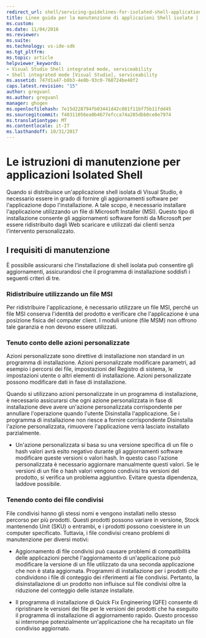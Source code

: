 ```yaml
---
redirect_url: shell/servicing-guidelines-for-isolated-shell-applications
title: Linee guida per la manutenzione di applicazioni Shell isolate | Documenti Microsoft
ms.custom: 
ms.date: 11/04/2016
ms.reviewer: 
ms.suite: 
ms.technology: vs-ide-sdk
ms.tgt_pltfrm: 
ms.topic: article
helpviewer_keywords:
- Visual Studio Shell integrated mode, serviceability
- Shell integrated mode [Visual Studio], serviceability
ms.assetid: 747d1a47-b8b3-4e8b-93c0-768724be48f2
caps.latest.revision: "15"
author: gregvanl
ms.author: gregvanl
manager: ghogen
ms.openlocfilehash: 7e15d228794fb03441d42c081f11bf75b11fdd45
ms.sourcegitcommit: f40311056ea0b4677efcca74a285dbb0ce0e7974
ms.translationtype: MT
ms.contentlocale: it-IT
ms.lasthandoff: 10/31/2017
---
```

# <a name="servicing-guidelines-for-isolated-shell-applications"></a>Le istruzioni di manutenzione per applicazioni Isolated Shell
Quando si distribuisce un'applicazione shell isolata di Visual Studio, è necessario essere in grado di fornire gli aggiornamenti software per l'applicazione dopo l'installazione. A tale scopo, è necessario installare l'applicazione utilizzando un file di Microsoft Installer (MSI). Questo tipo di installazione consente gli aggiornamenti software forniti da Microsoft per essere ridistribuito dagli Web scaricare e utilizzati dai clienti senza l'intervento personalizzato.  
  
## <a name="servicing-requirements"></a>I requisiti di manutenzione  
 È possibile assicurarsi che l'installazione di shell isolata può consentire gli aggiornamenti, assicurandosi che il programma di installazione soddisfi i seguenti criteri di tre.  
  
### <a name="redistribute-by-using-an-msi"></a>Ridistribuire utilizzando un file MSI  
 Per ridistribuire l'applicazione, è necessario utilizzare un file MSI, perché un file MSI conserva l'identità del prodotto e verificare che l'applicazione è una posizione fisica del computer client. I moduli unione (file MSM) non offrono tale garanzia e non devono essere utilizzati.  
  
### <a name="accounting-for-custom-actions"></a>Tenuto conto delle azioni personalizzate  
 Azioni personalizzate sono direttive di installazione non standard in un programma di installazione. Azioni personalizzate modificare parametri, ad esempio i percorsi dei file, impostazioni del Registro di sistema, le impostazioni utente o altri elementi di installazione. Azioni personalizzate possono modificare dati in fase di installazione.  
  
 Quando si utilizzano azioni personalizzate in un programma di installazione, è necessario assicurarsi che ogni azione personalizzata in fase di installazione deve avere un'azione personalizzata corrispondente per annullare l'operazione quando l'utente Disinstalla l'applicazione. Se i programma di installazione non riesce a fornire corrispondente Disinstalla l'azione personalizzata, rimuovere l'applicazione verrà lasciato installato parzialmente.  
  
-   Un'azione personalizzata si basa su una versione specifica di un file o hash valori avrà esito negativo durante gli aggiornamenti software modificare queste versioni o valori hash. In questo caso l'azione personalizzata è necessario aggiornare manualmente questi valori. Se le versioni di un file o hash valori vengono condivisi tra versioni del prodotto, si verifica un problema aggiuntivo. Evitare questa dipendenza, laddove possibile.  
  
### <a name="accounting-for-shared-files"></a>Tenendo conto dei file condivisi  
 File condivisi hanno gli stessi nomi e vengono installati nello stesso percorso per più prodotti. Questi prodotti possono variare in versione, Stock mantenendo Unit (SKU) o entrambi, e i prodotti possono coesistere in un computer specificato. Tuttavia, i file condivisi creano problemi di manutenzione per diversi motivi:  
  
-   Aggiornamento di file condivisi può causare problemi di compatibilità delle applicazioni perché l'aggiornamento di un'applicazione può modificare la versione di un file utilizzato da una seconda applicazione che non è stata aggiornata. Programmi di installazione per i prodotti che condividono i file di conteggio dei riferimenti ai file condivisi. Pertanto, la disinstallazione di un prodotto non influisce sul file condivisi oltre la riduzione del conteggio delle istanze installate.  
  
-   Il programma di installazione di Quick Fix Engineering (QFE) consente di ripristinare le versioni dei file per le versioni dei prodotti che ha eseguito il programma di installazione di aggiornamento rapido. Questo processo si interrompe potenzialmente un'applicazione che ha recapitato un file condiviso aggiornato.